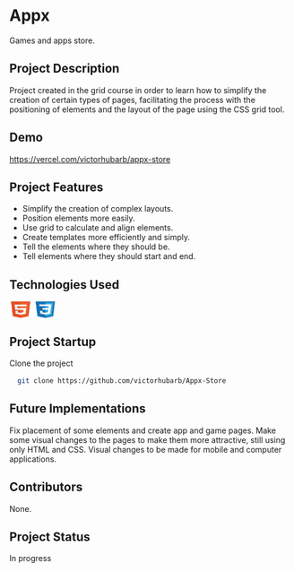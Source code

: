 # Appx

Games and apps store.

## Project Description

Project created in the grid course in order to learn how to simplify the creation of certain types of pages, facilitating the process with the positioning of elements and the layout of the page using the CSS grid tool.

## Demo

https://vercel.com/victorhubarb/appx-store

## Project Features

- Simplify the creation of complex layouts.
- Position elements more easily.
- Use grid to calculate and align elements.
- Create templates more efficiently and simply.
- Tell the elements where they should be.
- Tell elements where they should start and end.

## Technologies Used

<div style="display: inline_block">
  <img align="center" alt="Vic-HTML" height="30" width="40" src="https://raw.githubusercontent.com/devicons/devicon/master/icons/html5/html5-original.svg">
  <img align="center" alt="Vic-CSS" height="30" width="40" src="https://raw.githubusercontent.com/devicons/devicon/master/icons/css3/css3-original.svg">
</div>

## Project Startup

Clone the project

```bash
  git clone https://github.com/victorhubarb/Appx-Store
```

## Future Implementations

Fix placement of some elements and create app and game pages.
Make some visual changes to the pages to make them more attractive, still using only HTML and CSS.
Visual changes to be made for mobile and computer applications.

## Contributors

None.

## Project Status

In progress
